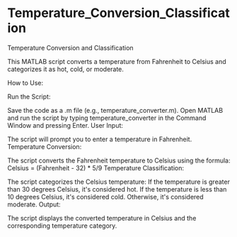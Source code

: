 # Temperature_Conversion_Classification
Temperature Conversion and Classification

This MATLAB script converts a temperature from Fahrenheit to Celsius and categorizes it as hot, cold, or moderate.

How to Use:

Run the Script:

Save the code as a .m file (e.g., temperature_converter.m).
Open MATLAB and run the script by typing temperature_converter in the Command Window and pressing Enter.
User Input:

The script will prompt you to enter a temperature in Fahrenheit.
Temperature Conversion:

The script converts the Fahrenheit temperature to Celsius using the formula:
Celsius = (Fahrenheit - 32) * 5/9
Temperature Classification:

The script categorizes the Celsius temperature:
If the temperature is greater than 30 degrees Celsius, it's considered hot.
If the temperature is less than 10 degrees Celsius, it's considered cold.
Otherwise, it's considered moderate.
Output:

The script displays the converted temperature in Celsius and the corresponding temperature category.
